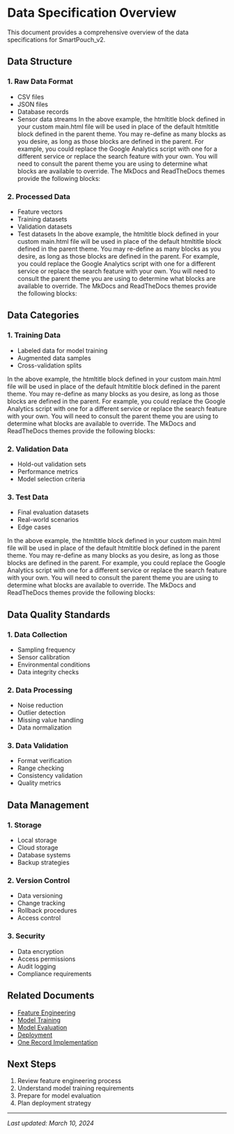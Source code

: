 # Data Specification Overview

This document provides a comprehensive overview of the data specifications for SmartPouch_v2.

## Data Structure

### 1. Raw Data Format
- CSV files
- JSON files
- Database records
- Sensor data streams
In the above example, the htmltitle block defined in your custom main.html file will be used in place of the default htmltitle block defined in the parent theme. You may re-define as many blocks as you desire, as long as those blocks are defined in the parent. For example, you could replace the Google Analytics script with one for a different service or replace the search feature with your own. You will need to consult the parent theme you are using to determine what blocks are available to override. The MkDocs and ReadTheDocs themes provide the following blocks:


### 2. Processed Data
- Feature vectors
- Training datasets
- Validation datasets
- Test datasets
In the above example, the htmltitle block defined in your custom main.html file will be used in place of the default htmltitle block defined in the parent theme. You may re-define as many blocks as you desire, as long as those blocks are defined in the parent. For example, you could replace the Google Analytics script with one for a different service or replace the search feature with your own. You will need to consult the parent theme you are using to determine what blocks are available to override. The MkDocs and ReadTheDocs themes provide the following blocks:

## Data Categories

### 1. Training Data
- Labeled data for model training
- Augmented data samples
- Cross-validation splits

In the above example, the htmltitle block defined in your custom main.html file will be used in place of the default htmltitle block defined in the parent theme. You may re-define as many blocks as you desire, as long as those blocks are defined in the parent. For example, you could replace the Google Analytics script with one for a different service or replace the search feature with your own. You will need to consult the parent theme you are using to determine what blocks are available to override. The MkDocs and ReadTheDocs themes provide the following blocks:

### 2. Validation Data
- Hold-out validation sets
- Performance metrics
- Model selection criteria

### 3. Test Data
- Final evaluation datasets
- Real-world scenarios
- Edge cases

In the above example, the htmltitle block defined in your custom main.html file will be used in place of the default htmltitle block defined in the parent theme. You may re-define as many blocks as you desire, as long as those blocks are defined in the parent. For example, you could replace the Google Analytics script with one for a different service or replace the search feature with your own. You will need to consult the parent theme you are using to determine what blocks are available to override. The MkDocs and ReadTheDocs themes provide the following blocks:

## Data Quality Standards

### 1. Data Collection
- Sampling frequency
- Sensor calibration
- Environmental conditions
- Data integrity checks

### 2. Data Processing
- Noise reduction
- Outlier detection
- Missing value handling
- Data normalization

### 3. Data Validation
- Format verification
- Range checking
- Consistency validation
- Quality metrics

## Data Management

### 1. Storage
- Local storage
- Cloud storage
- Database systems
- Backup strategies

### 2. Version Control
- Data versioning
- Change tracking
- Rollback procedures
- Access control

### 3. Security
- Data encryption
- Access permissions
- Audit logging
- Compliance requirements

## Related Documents

- [Feature Engineering](feature_engineering.md)
- [Model Training](model_training.md)
- [Model Evaluation](model_evaluation.md)
- [Deployment](deployment.md)
- [One Record Implementation](one_record_implementation.md)

## Next Steps

1. Review feature engineering process
2. Understand model training requirements
3. Prepare for model evaluation
4. Plan deployment strategy

---

*Last updated: March 10, 2024* 